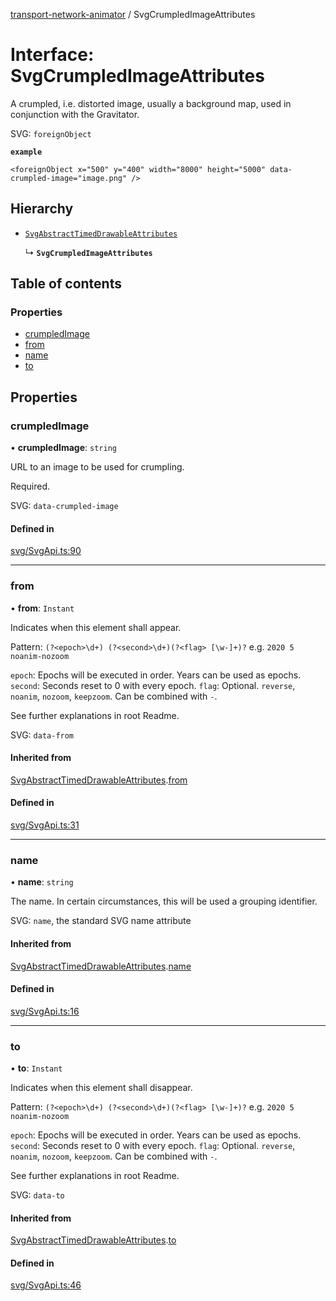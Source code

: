 [transport-network-animator](../README.md) / SvgCrumpledImageAttributes

# Interface: SvgCrumpledImageAttributes

A crumpled, i.e. distorted image, usually a background map, used in conjunction with the Gravitator.

SVG: `foreignObject`

**`example`**
```
<foreignObject x="500" y="400" width="8000" height="5000" data-crumpled-image="image.png" />
```

## Hierarchy

- [`SvgAbstractTimedDrawableAttributes`](SvgAbstractTimedDrawableAttributes.md)

  ↳ **`SvgCrumpledImageAttributes`**

## Table of contents

### Properties

- [crumpledImage](SvgCrumpledImageAttributes.md#crumpledimage)
- [from](SvgCrumpledImageAttributes.md#from)
- [name](SvgCrumpledImageAttributes.md#name)
- [to](SvgCrumpledImageAttributes.md#to)

## Properties

### crumpledImage

• **crumpledImage**: `string`

URL to an image to be used for crumpling.

Required.

SVG: `data-crumpled-image`

#### Defined in

[svg/SvgApi.ts:90](https://github.com/Vin2nt/transport-network-animator/blob/master/src/svg/SvgApi.ts#L90)

___

### from

• **from**: `Instant`

Indicates when this element shall appear.

Pattern: `(?<epoch>\d+) (?<second>\d+)(?<flag> [\w-]+)?` e.g. `2020 5 noanim-nozoom`

`epoch`: Epochs will be executed in order. Years can be used as epochs.
`second`: Seconds reset to 0 with every epoch.
`flag`: Optional. `reverse`, `noanim`, `nozoom`, `keepzoom`. Can be combined with `-`.

See further explanations in root Readme.

SVG: `data-from`

#### Inherited from

[SvgAbstractTimedDrawableAttributes](SvgAbstractTimedDrawableAttributes.md).[from](SvgAbstractTimedDrawableAttributes.md#from)

#### Defined in

[svg/SvgApi.ts:31](https://github.com/Vin2nt/transport-network-animator/blob/master/src/svg/SvgApi.ts#L31)

___

### name

• **name**: `string`

The name. In certain circumstances, this will be used a grouping identifier.

SVG: `name`, the standard SVG name attribute

#### Inherited from

[SvgAbstractTimedDrawableAttributes](SvgAbstractTimedDrawableAttributes.md).[name](SvgAbstractTimedDrawableAttributes.md#name)

#### Defined in

[svg/SvgApi.ts:16](https://github.com/Vin2nt/transport-network-animator/blob/master/src/svg/SvgApi.ts#L16)

___

### to

• **to**: `Instant`

Indicates when this element shall disappear.

Pattern: `(?<epoch>\d+) (?<second>\d+)(?<flag> [\w-]+)?` e.g. `2020 5 noanim-nozoom`

`epoch`: Epochs will be executed in order. Years can be used as epochs.
`second`: Seconds reset to 0 with every epoch.
`flag`: Optional. `reverse`, `noanim`, `nozoom`, `keepzoom`. Can be combined with `-`.

See further explanations in root Readme.

SVG: `data-to`

#### Inherited from

[SvgAbstractTimedDrawableAttributes](SvgAbstractTimedDrawableAttributes.md).[to](SvgAbstractTimedDrawableAttributes.md#to)

#### Defined in

[svg/SvgApi.ts:46](https://github.com/Vin2nt/transport-network-animator/blob/master/src/svg/SvgApi.ts#L46)
